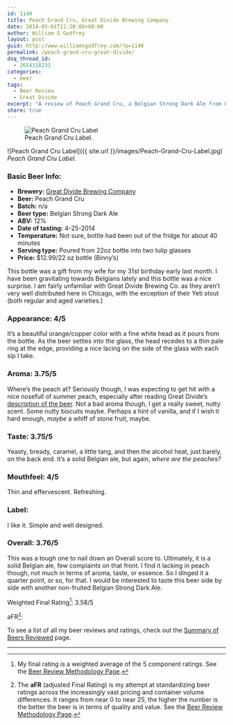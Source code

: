 ```yaml
---
id: 1140
title: Peach Grand Cru, Great Divide Brewing Company
date: 2014-05-01T21:20:08+00:00
author: William S Godfrey
layout: post
guid: http://www.williamsgodfrey.com/?p=1140
permalink: /peach-grand-cru-great-divide/
dsq_thread_id:
  - 2654318233
categories:
  - beer
tags:
  - Beer Review
  - Great Divide
excerpt: "A review of Peach Grand Cru, a Belgian Strong Dark Ale from Great Divide Brewing Company."
share: true
---
```



<figure>
  <img src="{{ site.url }}/images/Peach-Grand-Cru-Label.jpg" alt="Peach Grand Cru Label">
  <figcaption>Peach Grand Cru Label.</figcaption>
</figure>

![Peach Grand Cru Label]({{ site.url }}/images/Peach-Grand-Cru-Label.jpg)
*Peach Grand Cru Label.*

### Basic Beer Info:

  * **Brewery:** [Great Divide Brewing Company](http://greatdivide.com/)
  * **Beer:** Peach Grand Cru
  * **Batch:** n/a
  * **Beer type:** Belgian Strong Dark Ale
  * **ABV:** 12%
  * **Date of tasting:** 4-25-2014
  * **Temperature:** Not sure, bottle had been out of the fridge for about 40 minutes
  * **Serving type:** Poured from 22oz bottle into two tulip glasses
  * **Price:** $12.99/22 oz bottle (Binny&#8217;s)

This bottle was a gift from my wife for my 31st birthday early last month. I have been gravitating towards Belgians lately and this bottle was a nice surprise. I am fairly unfamiliar with Great Divide Brewing Co. as they aren&#8217;t very well distributed here in Chicago, with the exception of their Yeti stout (both regular and aged varieties.)
  
<!--more-->

### Appearance: 4/5

It&#8217;s a beautiful orange/copper color with a fine white head as it pours from the bottle. As the beer settles into the glass, the head recedes to a thin pale ring at the edge, providing a nice lacing on the side of the glass with each sip I take.


### Aroma: 3.75/5

Where&#8217;s the peach at? Seriously though, I was expecting to get hit with a nice nosefull of summer peach, especially after reading Great Divide&#8217;s [description of the beer](http://greatdivide.com/2013/08/22/peach-grand-cru/). Not a bad aroma though, I get a really sweet, nutty scent. Some nutty biscuits maybe. Perhaps a hint of vanilla, and if I wish it hard enough, _maybe_ a whiff of stone fruit, maybe.


### Taste: 3.75/5

Yeasty, bready, caramel, a little tang, and then the alcohol heat, just barely, on the back end. It&#8217;s a solid Belgian ale, but again, _where are the peaches?_


### Mouthfeel: 4/5

Thin and effervescent. Refreshing.


### Label:

I like it. Simple and well designed.


### Overall: 3.76/5

This was a tough one to nail down an Overall score to. Ultimately, it is a solid Belgian ale, few complaints on that front. I find it lacking in peach though, not much in terms of aroma, taste, or essence. So I dinged it a quarter point, or so, for that. I would be interested to taste this beer side by side with another non-fruited Belgian Strong Dark Ale.


Weighted Final Rating[^1]: 3.58/5


aFR[^2]:  


To see a list of all my beer reviews and ratings, check out the [Summary of Beers Reviewed](http://www.williamsgodfrey.com/summary-beers-reviewed-scores/ "All reviewed beers and their ratings") page.

---

[^1]: My final rating is a weighted average of the 5 component ratings. See the [Beer Review Methodology Page](http://www.williamsgodfrey.com/beer-review-methodology/ "Beer Review Methodology").
[^2]: The **aFR** (adjusted Final Rating) is my attempt at standardizing beer ratings across the increasingly vast pricing and container volume differences. It ranges from near 0 to near 25, the higher the number is the better the beer is in terms of quality and value. See the [Beer Review Methodology Page](http://www.williamsgodfrey.com/beer-review-methodology/ "Beer Review Methodology").

